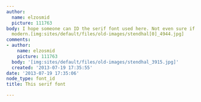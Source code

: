```yaml
---
author:
  name: elzosmid
  picture: 111763
body: I hope someone can ID the serif font used here. Not even sure if it's old or
  modern.[img:sites/default/files/old-images/stendhal[0]_4944.jpg]
comments:
- author:
    name: elzosmid
    picture: 111763
  body: '[img:sites/default/files/old-images/stendhal_3915.jpg]'
  created: '2013-07-19 17:35:55'
date: '2013-07-19 17:35:06'
node_type: font_id
title: This serif font

---
```

